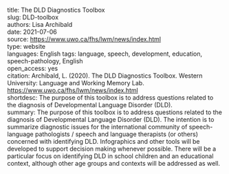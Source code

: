 title: The DLD Diagnostics Toolbox  
slug: DLD-toolbox  
authors: Lisa Archibald  
date: 2021-07-06  
source: https://www.uwo.ca/fhs/lwm/news/index.html  
type: website  
languages: English
tags: language, speech, development, education, speech-pathology, English  
open_access: yes  
citation: Archibald, L. (2020). The DLD Diagnostics Toolbox. Western University: Language and Working Memory Lab. https://www.uwo.ca/fhs/lwm/news/index.html  
shortdesc: The purpose of this toolbox is to address questions related to the diagnosis of Developmental Language Disorder (DLD).  
summary: The purpose of this toolbox is to address questions related to the diagnosis of Developmental Language Disorder (DLD). The intention is to summarize diagnostic issues for the international community of speech-language pathologists / speech and language therapists (or others) concerned with identifying DLD. Infographics and other tools will be developed to support decision making whenever possible. There will be a particular focus on identifying DLD in school children and an educational context, although other age groups and contexts will be addressed as well.  
